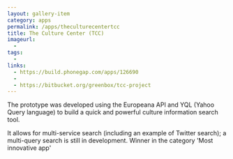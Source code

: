 ```yaml
---
layout: gallery-item
category: apps
permalink: /apps/theculturecentertcc
title: The Culture Center (TCC)
imageurl:
  - 
tags:
  - 
links:
  - https://build.phonegap.com/apps/126690
  - 
  - https://bitbucket.org/greenbox/tcc-project
---
```


The prototype was developed using the Europeana API and YQL (Yahoo Query language) to build a quick and powerful culture information search tool.

It allows for multi-service search (including an example of Twitter search); a multi-query search is still in development. Winner in the category 'Most innovative app'
